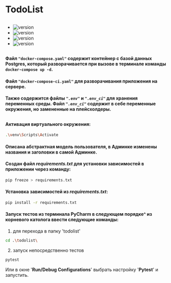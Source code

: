 ﻿# TodoList

##
* ![version](https://img.shields.io/badge/Python-v_3.10-informational/?style=social&logo=Python)
* ![version](https://img.shields.io/badge/Django-v_4.0.1-informational/?style=social&logo=Django)
* ![version](https://img.shields.io/badge/PostgreSQL-v_14.6_alpine-informational/?style=social&logo=Postgresql)
* ![version](https://img.shields.io/badge/Docker_Desktop-v_4.15.0-informational/?style=social&logo=Docker)
##
#### Файл `"docker-compose.yaml"` содержит контейнер с базой данных Postgres, который разворачивается при вызове в терминале команды `docker-compose up -d`.
#### Файл `"docker-compose-ci.yaml"` для разворачивания приложения на сервере.

#### Также содержится файлы *`".env"`* и *`".env_ci"`* для хранения переменных среды. Файл *`".env_ci"`* содержит в себе переменные окружения, но замененные на плейсхолдеры.
##
#### Активация виртуального окружения:
```sh
.\venv\Scripts\Activate
```

#### Описана абстрактная модель пользователя, в Админке изменены названия и заголовки в самой Админке.
#### Создан файл _requirements.txt_ для установки зависимостей в приложении через команду:
```sh
pip freeze > requirements.txt
```
#### Установка зависимостей из _requirements.txt_:
```sh
pip install -r requirements.txt
```
#### Запуск тестов из терминала PyCharm в следующем порядке^ из корневого католога ввести следующие команды:
1. для перехода в папку 'todolist'
```sh
cd .\todolist\
```
2. запуск непосредственно тестов
```sh
pytest
```
Или в окне '**Run/Debug Configurations**' выбрать настройку '**Pytest**' и запустить.